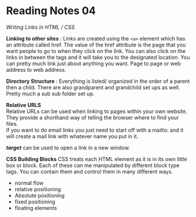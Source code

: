 # Reading Notes 04

_Writing Links in HTML / CSS_  

__Linking to other sites__  : Links are created using the `<a>` element which has an attribute called href. The value of the href attribute is the page that you want people to go to when they click on the link. You can also click on the links in between the tags and it will take you to the designated location. You can pretty much link just about anything you want. Page to page or web address to web address.  

**Directory Structure**  : Everything is listed/ organized in the order of a parent then a child. There are also grandparent and grandchild set ups as well. Pretty much a sub sub folder set up.  

**Relative URLS**  
Relative URLs can be used when linking to pages within your own website. They provide a shorthand way of telling the browser where to find your files.  
If you want to do email links you just need to start off with a mailto:  and it will create a mail link with whatever name you put in it.

**_target_**  can be used to open a link in a new window.  

**CSS Building Blocks**  CSS treats each HTML element as it is in its own little box or block. Each of these can me manipulated by different block type tags. You can contain them and control them in many different ways.  
* normal flow  
* relative positioning  
* Absolute positioning  
* fixed positioning   
* floating elements  
 

